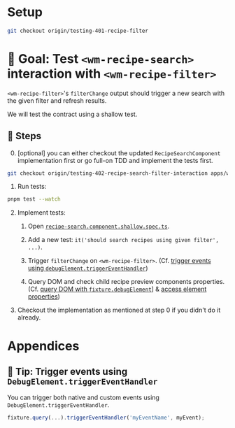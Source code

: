 # Setup

```sh
git checkout origin/testing-401-recipe-filter
```

# 🎯 Goal: Test `<wm-recipe-search>` interaction with `<wm-recipe-filter>`

`<wm-recipe-filter>`'s `filterChange` output should trigger a new search with the given filter and refresh results.

We will test the contract using a shallow test.

## 📝 Steps

0. [optional] you can either checkout the updated `RecipeSearchComponent` implementation first or go full-on TDD and implement the tests first.
```sh
git checkout origin/testing-402-recipe-search-filter-interaction apps/whiskmate/src/app/recipe/recipe-search.component.ts
```

1. Run tests:

```sh
pnpm test --watch
```

2. Implement tests:

   1. Open [`recipe-search.component.shallow.spec.ts`](../apps/whiskmate/src/app/recipe/recipe-search.component.shallow.spec.ts).

   2. Add a new test: `it('should search recipes using given filter', ...)`.

   3. Trigger `filterChange` on `<wm-recipe-filter>`. (Cf. [trigger events using `debugElement.triggerEventHandler`](#-tip-trigger-events-using-debugelementtriggereventhandler))

   4. Query DOM and check child recipe preview components properties. (Cf. [query DOM with `fixture.debugElement`](04-recipe-search-integration.md#-tip-query-dom-with-fixturedebugelement)] & [access element properties](05-recipe-search-shallow.md#-tip-access-element-properties))

3. Checkout the implementation as mentioned at step 0 if you didn't do it already.

# Appendices

## 🎁 Tip: Trigger events using `DebugElement.triggerEventHandler`

You can trigger both native and custom events using `DebugElement.triggerEventHandler`.

```ts
fixture.query(...).triggerEventHandler('myEventName', myEvent);
```
